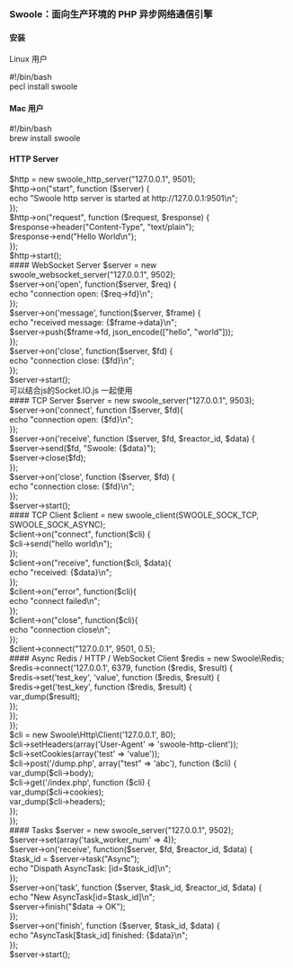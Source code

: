### Swoole：面向生产环境的 PHP 异步网络通信引擎


#### 安装
Linux 用户 <br/>

#!/bin/bash <br/>
pecl install swoole <br/>
#### Mac 用户

#!/bin/bash <br/>
brew install swoole <br/>

#### HTTP Server

<?php <br/>
$http = new swoole_http_server("127.0.0.1", 9501); <br/>

$http->on("start", function ($server) { <br/>
    echo "Swoole http server is started at http://127.0.0.1:9501\n"; <br/>
});<br/>

$http->on("request", function ($request, $response) { <br/>
    $response->header("Content-Type", "text/plain"); <br/>
    $response->end("Hello World\n"); <br/>
}); <br/>

$http->start(); <br/>



#### WebSocket Server
<?php <br/>
$server = new swoole_websocket_server("127.0.0.1", 9502); <br/>

$server->on('open', function($server, $req) { <br/>
    echo "connection open: {$req->fd}\n"; <br/>
}); <br/>

$server->on('message', function($server, $frame) { <br/>
    echo "received message: {$frame->data}\n"; <br/>
    $server->push($frame->fd, json_encode(["hello", "world"])); <br/>
});<br/>

$server->on('close', function($server, $fd) { <br/>
    echo "connection close: {$fd}\n"; <br/>
}); <br/>

$server->start(); <br/>

可以结合js的Socket.IO.js 一起使用<br/>



#### TCP Server
<?php<br/>
$server = new swoole_server("127.0.0.1", 9503);<br/>
$server->on('connect', function ($server, $fd){<br/>
    echo "connection open: {$fd}\n";<br/>
});<br/>
$server->on('receive', function ($server, $fd, $reactor_id, $data) {<br/>
    $server->send($fd, "Swoole: {$data}");<br/>
    $server->close($fd);<br/>
});<br/>
$server->on('close', function ($server, $fd) {<br/>
    echo "connection close: {$fd}\n";<br/>
});<br/>
$server->start();<br/>




#### TCP Client
<?php<br/>
$client = new swoole_client(SWOOLE_SOCK_TCP, SWOOLE_SOCK_ASYNC);<br/>
$client->on("connect", function($cli) {<br/>
    $cli->send("hello world\n");<br/>
});<br/>
$client->on("receive", function($cli, $data){<br/>
    echo "received: {$data}\n";<br/>
});<br/>
$client->on("error", function($cli){<br/>
    echo "connect failed\n";<br/>
});<br/>
$client->on("close", function($cli){<br/>
    echo "connection close\n";<br/>
});<br/>
$client->connect("127.0.0.1", 9501, 0.5);<br/>




#### Async Redis / HTTP / WebSocket Client
<?php<br/>
$redis = new Swoole\Redis;<br/>
$redis->connect('127.0.0.1', 6379, function ($redis, $result) {<br/>
    $redis->set('test_key', 'value', function ($redis, $result) {<br/>
        $redis->get('test_key', function ($redis, $result) {<br/>
            var_dump($result);<br/>
        });<br/>
    });<br/>
});<br/>

$cli = new Swoole\Http\Client('127.0.0.1', 80);<br/>
$cli->setHeaders(array('User-Agent' => 'swoole-http-client'));<br/>
$cli->setCookies(array('test' => 'value'));<br/>

$cli->post('/dump.php', array("test" => 'abc'), function ($cli) {<br/>
    var_dump($cli->body);<br/>
    $cli->get('/index.php', function ($cli) {<br/>
        var_dump($cli->cookies);<br/>
        var_dump($cli->headers);<br/>
    });<br/>
});<br/>




#### Tasks
<?php<br/>
$server = new swoole_server("127.0.0.1", 9502);<br/>
$server->set(array('task_worker_num' => 4));<br/>
$server->on('receive', function($server, $fd, $reactor_id, $data) {<br/>
    $task_id = $server->task("Async");<br/>
    echo "Dispath AsyncTask: [id=$task_id]\n";<br/>
});<br/>
$server->on('task', function ($server, $task_id, $reactor_id, $data) {<br/>
    echo "New AsyncTask[id=$task_id]\n";<br/>
    $server->finish("$data -> OK");<br/>
});<br/>
$server->on('finish', function ($server, $task_id, $data) {<br/>
    echo "AsyncTask[$task_id] finished: {$data}\n";<br/>
});<br/>
$server->start();<br/>